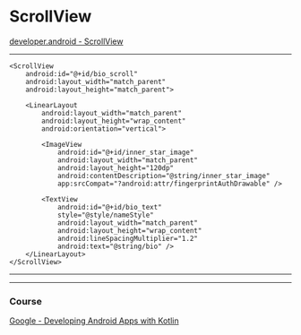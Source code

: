 # ScrollView

[developer.android - ScrollView](https://developer.android.com/reference/android/widget/ScrollView)

---

```
<ScrollView
    android:id="@+id/bio_scroll"
    android:layout_width="match_parent"
    android:layout_height="match_parent">

    <LinearLayout
        android:layout_width="match_parent"
        android:layout_height="wrap_content"
        android:orientation="vertical">

        <ImageView
            android:id="@+id/inner_star_image"
            android:layout_width="match_parent"
            android:layout_height="120dp"
            android:contentDescription="@string/inner_star_image"
            app:srcCompat="?android:attr/fingerprintAuthDrawable" />

        <TextView
            android:id="@+id/bio_text"
            style="@style/nameStyle"
            android:layout_width="match_parent"
            android:layout_height="wrap_content"
            android:lineSpacingMultiplier="1.2"
            android:text="@string/bio" />
    </LinearLayout>
</ScrollView>
```



---
---

### Course
[Google - Developing Android Apps with Kotlin](https://www.udacity.com/course/developing-android-apps-with-kotlin--ud9012)    
